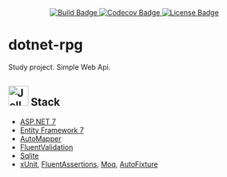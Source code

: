 <div align="center" id="badges">
  <a href="https://github.com/Spooffit/dotnet-rpg/actions/workflows/dotnet.yml">
    <img src="https://github.com/Spooffit/dotnet-rpg/actions/workflows/dotnet.yml/badge.svg?branch=main" alt="Build Badge"/>
  </a>
  <a href="https://codecov.io/gh/Spooffit/dotnet-rpg">
    <img src="https://codecov.io/gh/Spooffit/dotnet-rpg/branch/main/graph/badge.svg?token=ARYTHG802I" alt="Codecov Badge"/>
  </a>
  <a href="https://github.com/Spooffit/dotnet-rpg/blob/main/LICENSE">
    <img src="https://img.shields.io/badge/license-Unlicense-blue.svg" alt="License Badge"/>
  </a>
</div>

# dotnet-rpg
Study project. Simple Web Api.

<h2><img src="https://raw.githubusercontent.com/Tarikul-Islam-Anik/Animated-Fluent-Emojis/master/Emojis/Animals/Jellyfish.png" alt="Jellyfish" width="40" height="40" /> Stack</h2>

* [ASP.NET 7](https://learn.microsoft.com/en-us/aspnet/core/introduction-to-aspnet-core?view=aspnetcore-7.0)
* [Entity Framework 7](https://github.com/dotnet/efcore)
* [AutoMapper](https://github.com/AutoMapper/AutoMapper)
* [FluentValidation](https://github.com/FluentValidation/FluentValidation)
* [Sqlite](https://www.sqlite.org/index.html)
* [xUnit](https://github.com/xunit/xunit), [FluentAssertions](https://github.com/fluentassertions/fluentassertions), [Moq](https://github.com/moq/moq), [AutoFixture](https://github.com/AutoFixture/AutoFixture/)
